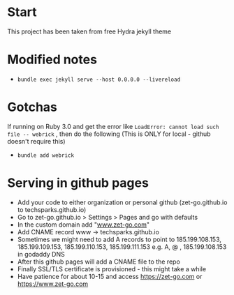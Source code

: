# Start
This project has been taken from free Hydra jekyll theme
# Modified notes
- `bundle exec jekyll serve --host 0.0.0.0 --livereload`

# Gotchas
If running on Ruby 3.0 and get the error like `LoadError: cannot load such file -- webrick` , then do the following   (This is ONLY for local - github doesn't require this)

- `bundle add webrick`

# Serving in github pages
- Add your code to either organization or personal github (zet-go.github.io to techsparks.github.io)
- Go to zet-go.github.io > Settings > Pages and go with defaults
- In the custom domain add "www.zet-go.com" 
- Add CNAME record www -> techsparks.github.io 
- Sometimes we might need to add A records to point to 185.199.108.153, 185.199.109.153, 185.199.110.153, 185.199.111.153 e.g. A, @ , 185.199.108.153 in godaddy DNS
- After this github pages will add a CNAME file to the repo
- Finally SSL/TLS certificate is provisioned - this might take a while
- Have patience for about 10-15 and access https://zet-go.com or https://www.zet-go.com
